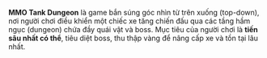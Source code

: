 **MMO Tank Dungeon** là game bắn súng góc nhìn từ trên xuống (top-down), nơi người chơi điều khiển một chiếc xe tăng chiến đấu qua các tầng hầm ngục (dungeon) chứa đầy quái vật và boss.
Mục tiêu của người chơi là **tiến sâu nhất có thể**, tiêu diệt boss, thu thập vàng để nâng cấp xe và tồn tại lâu nhất.
